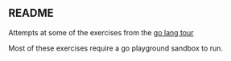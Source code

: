 
README
------

Attempts at some of the exercises from the [go lang tour](http://tour.golang.org)

Most of these exercises require a go playground sandbox to run.

